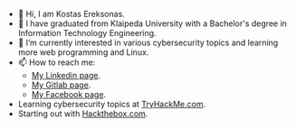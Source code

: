 - 👋 Hi, I am Kostas Ereksonas.
- 👀 I have graduated from Klaipeda University with a Bachelor's degree in Information Technology Engineering.
- 🌱 I’m currently interested in various cybersecurity topics and learning more web programming and Linux.
- 📫 How to reach me:
  - [My Linkedin page](https://www.linkedin.com/in/kostasereksonas/).
  - [My Gitlab page](https://gitlab.com/k.ereksonas/).
  - [My Facebook page](https://www.facebook.com/kostas.ereksonas/).
- Learning cybersecurity topics at [TryHackMe.com](https://tryhackme.com).
- Starting out with [Hackthebox.com](https://hackthebox.com).

